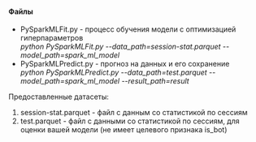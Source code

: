 ####  Файлы
- PySparkMLFit.py - процесс обучения модели с оптимизацией гиперпараметров <br /> 
*python PySparkMLFit.py --data_path=session-stat.parquet --model_path=spark_ml_model*
- PySparkMLPredict.py - прогноз на данных и его сохранение <br /> 
*python PySparkMLPredict.py --data_path=test.parquet --model_path=spark_ml_model --result_path=result*

Предоставленные датасеты:
1) session-stat.parquet - файл с данным со статистикой по сессиям
2) test.parquet - файл с данными со статистикой по сессиям, для оценки вашей модели (не имеет целевого признака is_bot)
